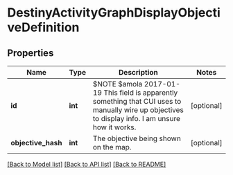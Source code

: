 # DestinyActivityGraphDisplayObjectiveDefinition

## Properties
Name | Type | Description | Notes
------------ | ------------- | ------------- | -------------
**id** | **int** | $NOTE $amola 2017-01-19 This field is apparently something that CUI uses to manually wire up objectives to display info. I am unsure how it works. | [optional] 
**objective_hash** | **int** | The objective being shown on the map. | [optional] 

[[Back to Model list]](../README.md#documentation-for-models) [[Back to API list]](../README.md#documentation-for-api-endpoints) [[Back to README]](../README.md)


